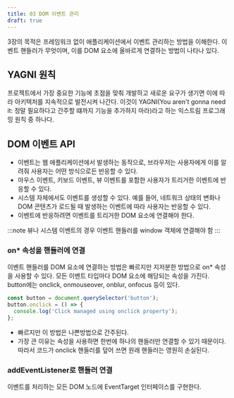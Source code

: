 ```yaml
---
title: 03 DOM 이벤트 관리
draft: true
---
```


3장의 목적은 프레임워크 없이 애플리케이션에서 이벤트 관리하는 방법을 이해한다.
이벤트 핸들러가 무엇이며, 이를 DOM 요소에 올바르게 연결하는 방법이 나타나 있다.

## YAGNI 원칙

프로젝트에서 가장 중요한 기능에 초점을 맞춰 개발하고 새로운 요구가 생기면 이에 따라 아키텍처를 지속적으로 발전시켜 나간다.
이것이 YAGNI(You aren't gonna need it: 정말 필요하다고 간주할 떄까지 기능을 추가하지 마라)라고 하는 익스트림 프로그래밍 원칙 중 하나다.

## DOM 이벤트 API

- 이벤트는 웹 애플리케이션에서 발생하는 동작으로, 브라우저는 사용자에게 이를 알려줘 사용자는 어떤 방식으로든 반응할 수 있다.
- 마우스 이벤트, 키보드 이벤트, 뷰 이벤트를 포함한 사용자가 트리거한 이벤트에 반응할 수 있다.
- 시스템 자체에서도 이벤트를 생성할 수 있다. 예를 들어, 네트워크 상태의 변화나 DOM 콘텐츠가 로드될 때 발생하는 이벤트에 따라 사용자는 반응할 수 있다.
- 이벤트에 반응하려면 이벤트를 트리거한 DOM 요소에 연결해야 한다.

:::note
뷰나 시스템 이벤트의 경우 이벤트 핸들러를 window 객체에 연결해야 함
:::

### on\* 속성을 핸들러에 연결

이벤트 핸들러를 DOM 요소에 연결하는 방법은 빠르지만 지저분한 방법으로 on\* 속성을 사용할 수 있다.
모든 이벤트 타입마다 DOM 요소에 해당되는 속성을 가진다.
button에는 onclick, onmouseover, onblur, onfocus 등이 있다.

```js title="onclick 속성에 클릭 핸들러 연결"
const button = document.querySelector('button');
button.onclick = () => {
  console.log('Click managed using onclick property');
};
```

- 빠르지만 이 방법은 나쁜방법으로 간주된다.
- 가장 큰 이유는 속성을 사용하면 한번에 하나의 핸들러만 연결할 수 있기 때문이다. 따라서 코드가 onclick 핸들러를 덮어 쓰면 원래 핸들러는 영원히 손실된다.

### addEventListener로 핸들러 연결

이벤트를 처리하는 모든 DOM 노드에 EventTarget 인터페이스를 구현한다.
